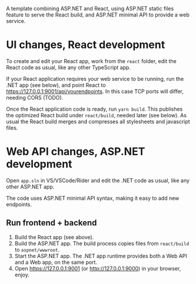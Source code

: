 A template combining ASP.NET and React, using ASP.NET static files feature
to serve the React build, and ASP.NET minimal API to provide a web service.

# UI changes, React development

To create and edit your React app, work from the `react` folder, edit the
React code as usual, like any other TypeScript app.

If your React application requires your web service to be running, run the
.NET app (see below), and point React to https://127.0.0.1:9001/api/yourendpoints.
In this case TCP ports will differ, needing CORS (TODO).

Once the React application code is ready, run `yarn build`. This publishes
the optimized React build under `react/build`, needed later (see below).
As usual the React build merges and compresses all stylesheets and javascript
files.

# Web API changes, ASP.NET development

Open `app.sln` in VS/VSCode/Rider and edit the .NET code as usual, like any
other ASP.NET app.

The code uses ASP.NET minimal API syntax, making it easy to add new endpoints.

## Run frontend + backend

1. Build the React app (see above).
2. Build the ASP.NET app. The build process copies files from `react/build`
   to `aspnet/wwwroot`.
3. Start the ASP.NET app. The .NET app runtime provides both a Web API and
   a Web app, on the same port.
4. Open https://127.0.0.1:9001 (or http://127.0.0.1:9000) in your browser,
   enjoy.
